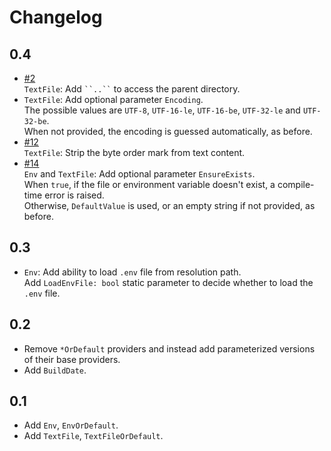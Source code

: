 # Changelog

## 0.4

* [#2](https://github.com/Tarmil/FSharp.Data.LiteralProviders/issues/2)  
    `TextFile`: Add ``` ``..`` ``` to access the parent directory.
* `TextFile`: Add optional parameter `Encoding`.  
    The possible values are `UTF-8`, `UTF-16-le`, `UTF-16-be`, `UTF-32-le` and `UTF-32-be`.  
    When not provided, the encoding is guessed automatically, as before.
* [#12](https://github.com/Tarmil/FSharp.Data.LiteralProviders/issues/12)  
    `TextFile`: Strip the byte order mark from text content.
* [#14](https://github.com/Tarmil/FSharp.Data.LiteralProviders/issues/14)  
    `Env` and `TextFile`: Add optional parameter `EnsureExists`.  
    When `true`, if the file or environment variable doesn't exist, a compile-time error is raised.  
    Otherwise, `DefaultValue` is used, or an empty string if not provided, as before.

## 0.3

* `Env`: Add ability to load `.env` file from resolution path.  
    Add `LoadEnvFile: bool` static parameter to decide whether to load the `.env` file.

## 0.2

* Remove `*OrDefault` providers and instead add parameterized versions of their base providers.
* Add `BuildDate`.

## 0.1

* Add `Env`, `EnvOrDefault`.
* Add `TextFile`, `TextFileOrDefault`.
